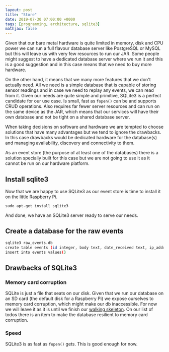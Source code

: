 ```yaml
---
layout: post
title: "Store"
date: 2019-07-30 07:00:00 +0000
tags: [programming, architecture, sqlite3]
mathjax: false
---
```


Given that our bare metal hardware is quite limited in memory, disk and CPU power we can run a full flavour database server like PostgreSQL or MySQL but this will leave us with very few resources to run our JAR. Some people might suggest to have a dedicated database server where we run it and this is a good suggestion and in this case means that we need to buy more hardware.

On the other hand, it means that we many more features that we don't actually need. All we need is a simple database that is capable of storing sensor readings and in case we need to replay any events, we can read from it. Given our needs are quite simple and primitive, SQLite3 is a perfect candidate for our use case. Is small, fast as `fopen()` can be and supports CRUD operations. Also requires far fewer server resources and can run on the same device as the JAR, which means that our services will have their own database and not be tight on a shared database server.

When taking decisions on software and hardware we are tempted to choose solutions that have many advantages but we tend to ignore the drawbacks. In this case drawbacks would be dedicated hardware for the database(s) and managing availability, discovery and connectivity to them.

As an event store (the purpose of at least one of the databases) there is a solution specially built for this case []() but we are not going to use it as it cannot be run on our hardware platform.

## Install sqlite3

Now that we are happy to use SQLite3 as our event store is time to install it on the little Raspberry Pi.

`sudo apt-get install sqlite3`

And done, we have an SQLite3 server ready to serve our needs.

## Create a database for the raw events

``` bash
sqlite3 raw_events.db
create table events (id integer, body text, date_received text, ip_address text, sensor_id text);
insert into events values()
```

## Drawbacks of SQLite3

### Memory card corruption

SQLite is just a file that seats on our disk. Given that we run our database on an SD card (the default disk for a Raspberry Pi) we expose ourselves to memory card corruption, which might make our db inaccessible. For now we will leave it as it is until we finish our [walking skeleton](). On our list of todos there is an item to make the database resilient to memory card corruption.

### Speed

SQLite3 is as fast as `fopen()` gets. This is good enough for now.
